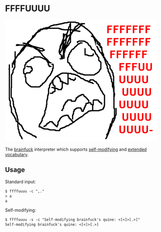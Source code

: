 FFFFUUUU
========

![FFFFUUUU](ffffuuuu.png)

The [brainfuck](http://esolangs.org/wiki/Brainfuck) interpreter which supports
[self-modifying](http://esolangs.org/wiki/Self-modifying_Brainfuck) and
[extended vocabulary](http://esolangs.org/wiki/Extended_Brainfuck).


Usage
-----

Standard input:

    $ ffffuuuu -c ",."
    > a
    a

Self-modifying:

    $ ffffuuuu -s -c "Self-modifying brainfuck's quine: <[<]>[.>]"
    Self-modifying brainfuck's quine: <[<]>[.>]